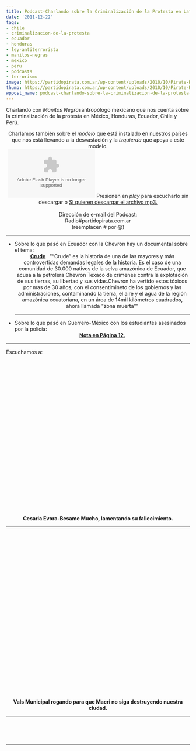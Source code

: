 ```yaml
---
title: Podcast-Charlando sobre la Criminalización de la Protesta en Latinoamérica
date: '2011-12-22'
tags:
- chile
- criminalizacion-de-la-protesta
- ecuador
- honduras
- ley-antiterrorista
- manitos-negras
- mexico
- peru
- podcasts
- terrorismo
image: https://partidopirata.com.ar/wp-content/uploads/2010/10/Pirate-Radio.jpg.png
thumb: https://partidopirata.com.ar/wp-content/uploads/2010/10/Pirate-Radio.jpg-150x150.png
wppost_name: podcast-charlando-sobre-la-criminalizacion-de-la-protesta-en-latinoamerica
---
```


Charlando con <em>Manitos Negras</em>antropólogo mexicano que nos cuenta sobre la criminalización de la protesta en México, Honduras, Ecuador, Chile y Perú.

<center>Charlamos también sobre el <em> modelo </em> que está instalado en nuestros países que nos está llevando a la desvastación y la <em>izquierda</em> que apoya a este modelo.</center><center>
<object id="player947856" width="240" height="133" classid="clsid:d27cdb6e-ae6d-11cf-96b8-444553540000" codebase="http://download.macromedia.com/pub/shockwave/cabs/flash/swflash.cab#version=6,0,40,0"><param name="AllowScriptAccess" value="always" /><param name="allowFullScreen" value="true" /><param name="wmode" value="transparent" /><param name="src" value="http://www.ivoox.com/playerivoox_ee_947856_1.html" /><param name="allowfullscreen" value="true" /><param name="allowscriptaccess" value="always" /><embed id="player947856" width="240" height="133" type="application/x-shockwave-flash" src="http://www.ivoox.com/playerivoox_ee_947856_1.html" AllowScriptAccess="always" allowFullScreen="true" wmode="transparent" allowfullscreen="true" allowscriptaccess="always" /></object>
Presionen en <em>play</em> para escucharlo sin descargar o
<a href="http://www.ivoox.com/podcast-del-partido-pirata-argentino-charlando-pavel-manitos-negras_md_947856_1.mp3" target="_blank">Si quieren descargar el archivo mp3.</a></center><center> </center><center>Dirección de e-mail del Podcast:</center><center></center><center>Radio#partidopirata.com.ar</center><center>(reemplacen # por @)</center>

<hr />

<ul>
	<li>Sobre lo que pasó en Ecuador con la Chevrón hay un documental sobre el tema:
<div style="text-align: center;"><a href="http://elpolvorinenvideo.over-blog.es/article-crude-49383684.html" target="_blank"><strong>Crude</strong></a>
<strong> </strong>
"“Crude” es la historia de una de las mayores y más controvertidas demandas legales de la historia. Es el caso de una comunidad de 30.000 nativos de la selva amazónica de Ecuador, que acusa a la petrolera Chevron Texaco de crímenes contra la explotación de sus tierras, su libertad y sus vidas.Chevron ha vertido estos tóxicos por mas de 30 años, con el consentimineto de los gobiernos y las administraciones, contaminando la tierra, el aire y el agua de la región amazónica ecuatoriana, en un área de 14mil kilómetros cuadrados, ahora llamada "zona muerta""</div>

<hr />

</li>
	<li>Sobre lo que pasó en Guerrero-México con los estudiantes asesinados por la policía:
<div style="text-align: center;"><strong><a href="http://www.pagina12.com.ar/diario/elmundo/4-183417-2011-12-15.html" target="_blank">Nota en Página 12.</a></strong></div></li>
</ul>

<hr />

Escuchamos a:

<center><object style="height: 390px; width: 640px;" width="640" height="360" classid="clsid:d27cdb6e-ae6d-11cf-96b8-444553540000" codebase="http://download.macromedia.com/pub/shockwave/cabs/flash/swflash.cab#version=6,0,40,0"><param name="allowFullScreen" value="true" /><param name="allowScriptAccess" value="always" /><param name="src" value="https://www.youtube.com/v/Esdl_3kKSBk?version=3&amp;feature=player_detailpage" /><param name="allowfullscreen" value="true" /><param name="allowscriptaccess" value="always" /><embed style="height: 390px; width: 640px;" width="640" height="360" type="application/x-shockwave-flash" src="https://www.youtube.com/v/Esdl_3kKSBk?version=3&amp;feature=player_detailpage" allowFullScreen="true" allowScriptAccess="always" allowfullscreen="true" allowscriptaccess="always" /></object> </center><center> </center><center><strong>Cesaria Evora-Besame Mucho, lamentando su fallecimiento. </strong></center>

<hr />

&nbsp;

<center><strong> </strong></center><object style="height: 390px; width: 640px;" width="640" height="360" classid="clsid:d27cdb6e-ae6d-11cf-96b8-444553540000" codebase="http://download.macromedia.com/pub/shockwave/cabs/flash/swflash.cab#version=6,0,40,0"><param name="allowFullScreen" value="true" /><param name="allowScriptAccess" value="always" /><param name="src" value="https://www.youtube.com/v/mccYedHl1e0?version=3&amp;feature=player_detailpage" /><param name="allowfullscreen" value="true" /><param name="allowscriptaccess" value="always" /><embed style="height: 390px; width: 640px;" width="640" height="360" type="application/x-shockwave-flash" src="https://www.youtube.com/v/mccYedHl1e0?version=3&amp;feature=player_detailpage" allowFullScreen="true" allowScriptAccess="always" allowfullscreen="true" allowscriptaccess="always" /></object>

<center> </center><center><strong>Vals Municipal rogando para que Macri no siga destruyendo nuestra ciudad.</strong></center>

<hr />

<div class="separator" style="clear: both; text-align: center;"><a style="margin-left: 1em; margin-right: 1em;" href="https://partidopirata.com.ar/wp-content/uploads/2011/04/Ung-Pirat-gubben1-300x240.png"><img src="https://partidopirata.com.ar/wp-content/uploads/2011/04/Ung-Pirat-gubben1-300x240.png" alt="" border="0" /></a></div>
&nbsp;

&nbsp;

<hr />

&nbsp;
